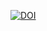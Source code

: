 [![DOI](https://sandbox.zenodo.org/badge/300690533.svg)](https://sandbox.zenodo.org/badge/latestdoi/300690533)
